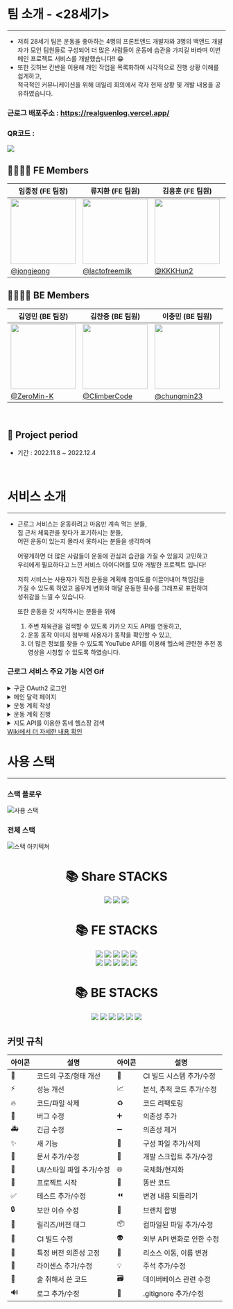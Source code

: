 
# 팀 소개 - <28세기>

---

- 저희 28세기 팀은 운동을 좋아하는 4명의 프론트앤드 개발자와 3명의 백앤드 개발자가 모인 팀원들로 구성되어 더 많은 사람들이 운동에 
습관을 가지길 바라며 이번 메인 프로젝트 서비스를 개발했습니다!! 😁
- 또한 깃허브 칸반을 이용해 개인 작업을 목록화하여 시각적으로 진행 상황 이해를 쉽게하고,  
적극적인 커뮤니케이션을 위해 데일리 회의에서 각자 현재 상황 및 개발 내용을 공유하였습니다.

### 근로그 배포주소 : https://realguenlog.vercel.app/
### QR코드 :<br />
<img src="https://user-images.githubusercontent.com/105702862/205854851-38e037cc-8dd6-4b0a-96e6-7788f47eab03.png" />



## 👨‍👩‍👧‍👦 FE Members 
|임종정 (FE 팀장)   |류지환 (FE 팀원)                  |김용훈 (FE 팀원)               |오경준 (FE 팀원)               |
|----------------|-------------------------------|-----------------------------|-----------------------------|
|<img src='https://user-images.githubusercontent.com/107875213/205656415-b0db5110-1d59-4210-aef5-cec756a5b83a.jpg' width='150'>|<img src='https://user-images.githubusercontent.com/103996469/192595845-36d99b8c-ec46-41ff-98f7-aef452181093.png' width='150'/>|<img src='https://user-images.githubusercontent.com/105702862/205853151-2fa17dea-1d5d-47ba-9f54-94cd175a5e19.jpeg' width='150'/>|<img src='https://avatars.githubusercontent.com/u/97310823?v=4' width='150'/>|                  
|[@jongjeong](https://github.com/jongjeong)        |[@lactofreemilk](https://github.com/lactofreemilk)           |[@KKKHun2](https://github.com/KKKHun2)           |[@SkyRain1225](https://github.com/SkyRain1225)       |

## 👨‍👩‍👧‍👦 BE Members 
|김영민 (BE 팀장)   |김찬중 (BE 팀원)                  |이충민 (BE 팀원)               |
|----------------|-------------------------------|-----------------------------|
|<img src='https://user-images.githubusercontent.com/107402848/205866263-5533d10b-b6bb-44dc-9ac2-070957ee1b1a.png' width='150'>|<img src='https://user-images.githubusercontent.com/107402848/205866028-12d06d92-d001-4533-96d7-2b7a646bbec3.png' width='150'/>|<img src='https://user-images.githubusercontent.com/107402848/205866588-a7abd455-5148-4264-bd45-b82626d72a7f.png' width='150'/>               
|[@ZeroMin-K](https://github.com/ZeroMin-K)        |[@ClimberCode](https://github.com/ClimberCode)           |[@chungmin23](https://github.com/chungmin23) |

<br />

## :date: Project period

- 기간 : 2022.11.8 ~ 2022.12.4

</br>

# 서비스 소개

---

- 근로그 서비스는 운동하려고 마음만 계속 먹는 분들,  
집 근처 체육관을 찾다가 포기하시는 분들,  
어떤 운동이 있는지 몰라서 못하시는 분들을 생각하며  
    
    어떻게하면 더 많은 사람들이 운동에 관심과 습관을 가질 수 있을지 고민하고  
    우리에게 필요하다고 느낀 서비스 아이디어를 모아 개발한 프로젝트 입니다!  
    
    저희 서비스는 사용자가 직접 운동을 계획해 참여도를 이끌어내어 책임감을  
    가질 수 있도록 하였고 몸무게 변화와 매달 운동한 횟수를 그래프로 표현하여  
    성취감을 느낄 수 있습니다.  
    
    또한 운동을 갓 시작하시는 분들을 위해  
    1) 주변 체육관을 검색할 수 있도록 카카오 지도 API를 연동하고,   
    2) 운동 동작 이미지 첨부해 사용자가 동작을 확인할 수 있고,  
    3) 더 많은 정보를 찾을 수 있도록 YouTube API를 이용해 헬스에 관련한 추천 동영상을 시청할 수 있도록 하였습니다.  
    
### 근로그 서비스 주요 기능 시연 Gif

<details>
<summary>구글 OAuth2 로그인</summary>
<br>
<p align = "left">
<img src = "https://user-images.githubusercontent.com/107402848/205823902-08b23b74-9686-4487-8959-c4eccacc3b34.gif" width = 250, height = 400>
</p>
</details>

<details>
<summary>메인 달력 페이지</summary>
<br>
<p align = "left">
<img src = "https://user-images.githubusercontent.com/107402848/205827868-89ddb731-e64c-4942-8d79-df9a9ae1cf62.gif" width = 250, height = 400>
</p>
</details>

<details>
<summary>운동 계획 작성</summary>
<br>
<p align = "left">
<img src = "https://user-images.githubusercontent.com/107402848/205830190-948bac1e-d10e-4e04-9e78-05c7c9f32bee.gif" width = 250, height = 400>
</p>
</details>

<details>
<summary>운동 계획 진행</summary>
<br>
<p align = "left">
<img src = "https://user-images.githubusercontent.com/107402848/205827868-89ddb731-e64c-4942-8d79-df9a9ae1cf62.gif" width = 250, height = 400>
</p>
</details>

<details>
<summary>지도 API를 이용한 동네 헬스장 검색</summary>
<br>
<p align = "left">
<img src = "https://user-images.githubusercontent.com/105702862/205849501-5581f9e4-ff76-4989-8b61-96f012bbecb5.gif" width = 250, height = 400>
</p>
</details>
<a href = "https://github.com/codestates-seb/seb40_main_028/wiki">Wiki에서 더 자세한 내용 확인</a>


# 사용 스택

---

### 스택 플로우

![사용 스택](https://user-images.githubusercontent.com/107875213/205490913-e81303f5-dfd0-4591-8f15-13ba65fc3bf4.png)

### 전체 스택

![스택 아키텍쳐](https://user-images.githubusercontent.com/107875213/205490929-3ed7f3a5-33d0-4c5d-8ace-f58426bf5753.png)



<div align=center><h1>📚 Share STACKS</h1></div>

<div align=center>
<img src="https://img.shields.io/badge/GitHub-000000?style=for-the-badge&logo=GitHub&logoColor=white">
<img src="https://img.shields.io/badge/Git-F05032?style=for-the-badge&logo=Git&logoColor=white">
<img src="https://img.shields.io/badge/Gitmoji-31A8FF?style=for-the-badge&logo=Gitmojii&logoColor=white">
</div>


<div align=center><h1>📚 FE STACKS</h1></div>

<div align=center>
<img src="https://img.shields.io/badge/React-61DAFB?style=for-the-badge&logo=React&logoColor=white">

<img src="https://img.shields.io/badge/ReactRouter-CA4245?style=for-the-badge&logo=ReactRouter&logoColor=white">

<img src="https://img.shields.io/badge/JavaScript-F7DF1E?style=for-the-badge&logo=JavaScript&logoColor=white">

<img src="https://img.shields.io/badge/TailwindCSS-06B6D4?style=for-the-badge&logo=TailwindCSS&logoColor=white">

<img src="https://img.shields.io/badge/styledcomponents-DB7093?style=for-the-badge&logo=styledcomponents&logoColor=white">

</br>

<img src="https://img.shields.io/badge/Axios-5A29E4?style=for-the-badge&logo=Axio&logoColor=white">

<img src="https://img.shields.io/badge/ESLint-4B32C3?style=for-the-badge&logo=ESLint&logoColor=white">

<img src="https://img.shields.io/badge/Prettier-F7B93E?style=for-the-badge&logo=Prettier&logoColor=white">

<img src="https://img.shields.io/badge/Recoil-61DAFB?style=for-the-badge&logo=Recoil&logoColor=white">

<img src="https://img.shields.io/badge/Vercel-000000?style=for-the-badge&logo=Vercel&logoColor=white">

</div>


<div align=center><h1>📚 BE STACKS</h1></div>

<div align=center>
<img src="https://img.shields.io/badge/java-007396?style=for-the-badge&logo=java&logoColor=white">
<img src="https://img.shields.io/badge/springboot-6DB33F?style=for-the-badge&logo=springboot&logoColor=white">
<img src="https://img.shields.io/badge/gradle-02303A?style=for-the-badge&logo=gradle&logoColor=white">
<img src="https://img.shields.io/badge/mysql-4479A1?style=for-the-badge&logo=mysql&logoColor=white">
<img src="https://img.shields.io/badge/amazonaws-232F3E?style=for-the-badge&logo=amazonaws&logoColor=white">
  <img src="https://img.shields.io/badge/GitHub Actions-232F3E?style=for-the-badge&logo=GitHub Actions&logoColor=white">


  
</div>



## 커밋 규칙
|아이콘| 설명 | 아이콘 | 설명 |
|----|---|---|---|
|🎨|코드의 구조/형태 개선|👷|CI 빌드 시스템 추가/수정|
|⚡️|성능 개선| 📈|분석, 추적 코드 추가/수정|
|🔥|코드/파일 삭제| ♻️|코드 리팩토링|
|🐛|버그 수정|➕|의존성 추가|
|🚑|긴급 수정|➖|의존성 제거|
|✨|새 기능|🔧|구성 파일 추가/삭제|
|📝|문서 추가/수정|🔨|개발 스크립트 추가/수정|
|💄|UI/스타일 파일 추가/수정|🌐|국제화/현지화|
|🎉|프로젝트 시작|💩|똥싼 코드|
|✅|테스트 추가/수정|⏪|변경 내용 되돌리기|
|🔒|보안 이슈 수정|🔀|브랜치 합병|
|🔖|릴리즈/버전 태그|📦|컴파일된 파일 추가/수정|
|💚|CI 빌드 수정|👽|외부 API 변화로 인한 수정|
|📌|특정 버전 의존성 고정|🚚|리소스 이동, 이름 변경|
|📄|라이센스 추가/수정|💡|주석 추가/수정|
|🍻|술 취해서 쓴 코드|🗃|데이버베이스 관련 수정|
|🔊|로그 추가/수정|🙈|.gitignore 추가/수정|



